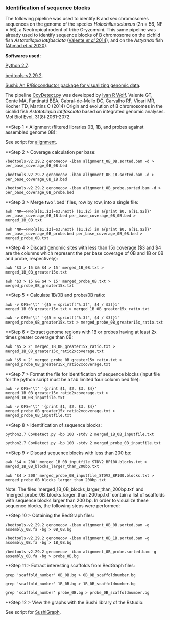 ### Identification of sequence blocks

The following pipeline was used to identify B and sex chromosomes sequences on the genome of the species *Holochilus sciureus* (2n = 56, NF = 56), a Neotropical rodent of tribe Oryzomyini. This same pipeline was already used to identify sequence blocks of B chromosome on the cichlid fish *Astatotilapia latifasciata* ([Valente *et al* 2014](https://pubmed.ncbi.nlm.nih.gov/24770715/)), and on the *Astyanax* fish ([Ahmad *et al* 2020](https://bmcgenomics.biomedcentral.com/articles/10.1186/s12864-020-07072-1)).

**Softwares used:**

[Python 2.7](https://www.python.org/download/releases/2.7/).

[bedtools-v2.29.2](https://bedtools.readthedocs.io/en/latest/).

[Sushi: An R/Bioconductor package for visualizing genomic data](https://www.bioconductor.org/packages/release/bioc/vignettes/Sushi/inst/doc/Sushi.pdf).

The pipeline [CovDetect.py](https://github.com/ivanrwolf/CovDetect/blob/master/CovDetect.py) was developed by [Ivan R Wolf](https://github.com/ivanrwolf/CovDetect/blob/master/LICENSE). Valente GT, Conte MA, Fantinatti BEA, Cabral-de-Mello DC, Carvalho RF, Vicari MR, Kocher TD, Martins C (2014) Origin and evolution of B chromosomes in the cichlid fish *Astatotilapia latifasciata* based on integrated genomic analyses. Mol Biol Evol, 31(8):2061-2072.

**Step 1 > Alignment (filtered libraries 0B, 1B, and probes against assembled genome 0B):

See script for [alignment](https://github.com/MoreiraCN/Genomic_alignment).

**Step 2 > Coverage calculation per base:

`/bedtools-v2.29.2 genomecov -ibam alignment_0B_0B.sorted.bam -d > per_base_coverage_0B_0B.bed`

`/bedtools-v2.29.2 genomecov -ibam alignment_0B_1B.sorted.bam -d > per_base_coverage_0B_1B.bed`

`/bedtools-v2.29.2 genomecov -ibam alignment_0B_probe.sorted.bam -d > per_base_coverage_0B_probe.bed`

**Step 3 > Merge two '.bed' files, row by row, into a single file:

`awk 'NR==FNR{a[$1,$2]=$3;next} ($1,$2) in a{print $0, a[$1,$2]}' per_base_coverage_0B_1B.bed per_base_coverage_0B_0B.bed > merged_1B_0B.txt`

`awk 'NR==FNR{a[$1,$2]=$3;next} ($1,$2) in a{print $0, a[$1,$2]}' per_base_coverage_0B_probe.bed per_base_coverage_0B_0B.bed > merged_probe_0B.txt`

**Step 4 > Discard genomic sites with less than 15x coverage ($3 and $4 are the columns which represent the per base coverage of 0B and 1B or  0B and probe, respectively):

`awk '$3 > 15 && $4 > 15' merged_1B_0B.txt > merged_1B_0B_greater15x.txt`

`awk '$3 > 15 && $4 > 15' merged_probe_0B.txt > merged_probe_0B_greater15x.txt`

**Step 5 > Calculate 1B/0B and probe/0B ratio:

`awk -v OFS='\t' '{$5 = sprintf("%.3f", $4 / $3)}1' merged_1B_0B_greater15x.txt > merged_1B_0B_greater15x_ratio.txt`

`awk -v OFS='\t' '{$5 = sprintf("%.3f", $4 / $3)}1' merged_probe_0B_greater15x.txt > merged_probe_0B_greater15x_ratio.txt`

**Step 6 > Extract genome regions with 1B or probes having at least 2x times greater coverage than 0B:

`awk '$5 > 2' merged_1B_0B_greater15x_ratio.txt > merged_1B_0B_greater15x_ratio2xcoverage.txt`

`awk '$5 > 2' merged_probe_0B_greater15x_ratio.txt > merged_probe_0B_greater15x_ratio2xcoverage.txt`

**Step 7 > Format the file for identification of sequence blocks (input file for the python script must be a tab limited four column bed file):

`awk -v OFS='\t' '{print $1, $2, $3, $4}' merged_1B_0B_greater15x_ratio2xcoverage.txt > merged_1B_0B_inputfile.txt`

`awk -v OFS='\t' '{print $1, $2, $3, $4}' merged_probe_0B_greater15x_ratio2xcoverage.txt > merged_probe_0B_inputfile.txt`

**Step 8 > Identification of sequence blocks:

`python2.7 CovDetect.py -bp 100 -stdv 2 merged_1B_0B_inputfile.txt`

`python2.7 CovDetect.py -bp 100 -stdv 2 merged_probe_0B_inputfile.txt`

**Step 9 > Discard sequence blocks with less than 200 bp:

`awk '$4 > 200' merged_1B_0B_inputfile_STDV2_BP100.blocks.txt > merged_1B_0B_blocks_larger_than_200bp.txt`

`awk '$4 > 200' merged_probe_0B_inputfile_STDV2_BP100.blocks.txt > merged_probe_0B_blocks_larger_than_200bp.txt`

Note: The files 'merged_1B_0B_blocks_larger_than_200bp.txt' and 'merged_probe_0B_blocks_larger_than_200bp.txt' contain a list of scaffolds with sequence blocks larger than 200 bp. In order to visualize these sequence blocks, the following steps were performed:

**Step 10 > Obtaining the BedGraph files:

`/bedtools-v2.29.2 genomecov -ibam alignment_0B_0B.sorted.bam -g assembly_0B.fa -bg > 0B_0B.bg`

`/bedtools-v2.29.2 genomecov -ibam alignment_0B_1B.sorted.bam -g assembly_0B.fa -bg > 1B_0B.bg`

`/bedtools-v2.29.2 genomecov -ibam alignment_0B_probe.sorted.bam -g assembly_0B.fa -bg > probe_0B.bg`

**Step 11 > Extract interesting scaffolds from BedGraph files:

`grep 'scaffold_number' 0B_0B.bg > 0B_0B_scaffoldnumber.bg`

`grep 'scaffold_number' 1B_0B.bg > 1B_0B_scaffoldnumber.bg`

`grep 'scaffold_number' probe_0B.bg > probe_0B_scaffoldnumber.bg`

**Step 12 > View the graphs with the Sushi library of the Rstudio:

See script for [SushiGraph](https://github.com/MoreiraCN/Identification_of_sequence_blocks/blob/main/SushiGraph_rstudio.R).
